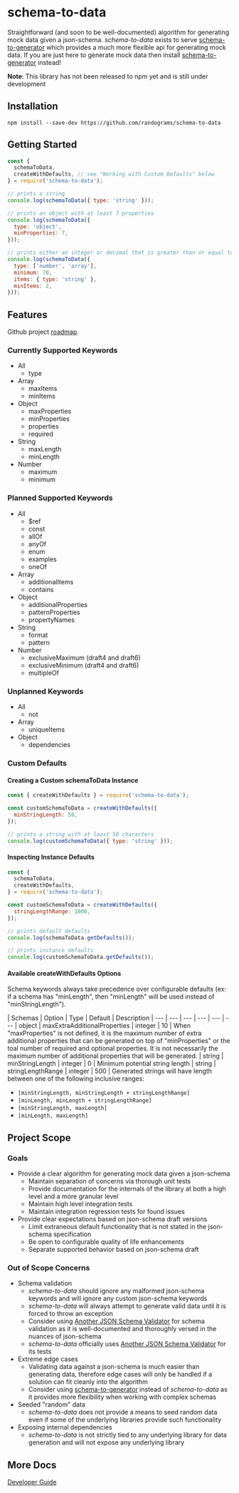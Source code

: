 # schema-to-data

Straightforward (and soon to be well-documented) algorithm for generating mock data given a json-schema. *schema-to-data* exists to serve [schema-to-generator](https://www.npmjs.com/package/@randograms/schema-to-generator) which provides a much more flexible api for generating mock data. If you are just here to generate mock data then install [schema-to-generator](https://www.npmjs.com/package/@randograms/schema-to-generator) instead!

**Note**: This library has not been released to npm yet and is still under development

## Installation

```shell
npm install --save-dev https://github.com/randograms/schema-to-data
```

## Getting Started

```javascript
const {
  schemaToData,
  createWithDefaults, // see "Working with Custom Defaults" below
} = require('schema-to-data');

// prints a string
console.log(schemaToData({ type: 'string' }));

// prints an object with at least 7 properties
console.log(schemaToData({
  type: 'object',
  minProperties: 7,
}));

// prints either an integer or decimal that is greater than or equal to 70 OR a string array with at least 2 items
console.log(schemaToData({
  type: ['number', 'array'],
  minimum: 70,
  items: { type: 'string' },
  minItems: 2,
}));
```

## Features

Github project [roadmap](https://github.com/randograms/schema-to-data/projects/1).

### Currently Supported Keywords

- All
  - type
- Array
  - maxItems
  - minItems
- Object
  - maxProperties
  - minProperties
  - properties
  - required
- String
  - maxLength
  - minLength
- Number
  - maximum
  - minimum

### Planned Supported Keywords

- All
  - $ref
  - const
  - allOf
  - anyOf
  - enum
  - examples
  - oneOf
- Array
  - additionalItems
  - contains
- Object
  - additionalProperties
  - patternProperties
  - propertyNames
- String
  - format
  - pattern
- Number
  - exclusiveMaximum (draft4 and draft6)
  - exclusiveMinimum (draft4 and draft6)
  - multipleOf

### Unplanned Keywords

- All
  - not
- Array
  - uniqueItems
- Object
  - dependencies

### Custom Defaults

#### Creating a Custom schemaToData Instance

```javascript
const { createWithDefaults } = require('schema-to-data');

const customSchemaToData = createWithDefaults({
  minStringLength: 50,
});

// prints a string with at least 50 characters
console.log(customSchemaToData({ type: 'string' }));
```

#### Inspecting Instance Defaults

```javascript
const {
  schemaToData,
  createWithDefaults,
} = require('schema-to-data');

const customSchemaToData = createWithDefaults({
  stringLengthRange: 1000,
});

// prints default defaults
console.log(schemaToData.getDefaults());

// prints instance defaults
console.log(customSchemaToData.getDefaults());
```

#### Available createWithDefaults Options

Schema keywords always take precedence over configurable defaults (ex: if a schema has "minLength", then "minLength" will be used instead of "minStringLength").

| Schemas | Option | Type | Default | Description
| --- | --- | --- | --- | --- | ---
| object | maxExtraAdditionalProperties | integer | 10 | When "maxProperties" is not defined, it is the maximum number of extra additional properties that can be generated on top of "minProperties" or the toal number of required and optional properties. It is not necessarily the maximum number of additional properties that will be generated.
| string | minStringLength | integer | 0 | Minimum potential string length
| string | stringLengthRange | integer | 500 | Generated strings will have length between one of the following inclusive ranges: <ul><li>`[minStringLength, minStringLength + stringLengthRange]`</li><li>`[minLength, minLength + stringLengthRange]`</li><li>`[minStringLength, maxLength]`</li><li>`[minLength, maxLength]`</li></ul>

## Project Scope

### Goals

- Provide a clear algorithm for generating mock data given a json-schema
  - Maintain separation of concerns via thorough unit tests
  - Provide documentation for the internals of the library at both a high level and a more granular level
  - Maintain high level integration tests
  - Maintain integration regression tests for found issues
- Provide clear expectations based on json-schema draft versions
  - Limit extraneous default functionality that is not stated in the json-schema specification
  - Be open to configurable quality of life enhancements
  - Separate supported behavior based on json-schema draft

### Out of Scope Concerns

- Schema validation
  - *schema-to-data* should ignore any malformed json-schema keywords and will ignore any custom json-schema keywords
  - *schema-to-data* will always attempt to generate valid data until it is forced to throw an exception
  - Consider using [Another JSON Schema Validator](https://ajv.js.org/) for schema validation as it is well-documented and thoroughly versed in the nuances of json-schema
  - *schema-to-data* officially uses [Another JSON Schema Validator](https://ajv.js.org/) for its tests
- Extreme edge cases
  - Validating data against a json-schema is much easier than generating data, therefore edge cases will only be handled if a solution can fit cleanly into the algorithm
  - Consider using [schema-to-generator](https://www.npmjs.com/package/@randograms/schema-to-generator) instead of *schema-to-data* as it provides more flexibility when working with complex schemas
- Seeded "random" data
  - *schema-to-data* does not provide a means to seed random data even if some of the underlying libraries provide such functionality
- Exposing internal dependencies
  - *schema-to-data* is not strictly tied to any underlying library for data generation and will not expose any underlying library

## More Docs

[Developer Guide](./docs/developerGuide.md)
